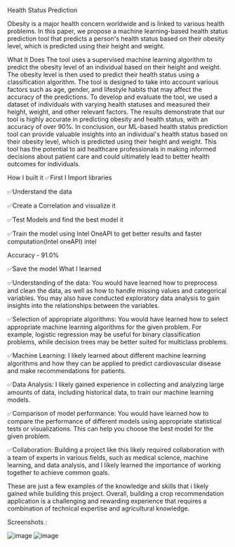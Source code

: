 Health Status Prediction

Obesity is a major health concern worldwide and is linked to various health problems. In this paper, we propose a machine learning-based health status prediction tool that predicts a person's health status based on their obesity level, which is predicted using their height and weight.

What It Does 
The tool uses a supervised machine learning algorithm to predict the obesity level of an individual based on their height and weight. The obesity level is then used to predict their health status using a classification algorithm. The tool is designed to take into account various factors such as age, gender, and lifestyle habits that may affect the accuracy of the predictions.
To develop and evaluate the tool, we used a dataset of individuals with varying health statuses and measured their height, weight, and other relevant factors. The results demonstrate that our tool is highly accurate in predicting obesity and health status, with an accuracy of over 90%.
In conclusion, our ML-based health status prediction tool can provide valuable insights into an individual's health status based on their obesity level, which is predicted using their height and weight. This tool has the potential to aid healthcare professionals in making informed decisions about patient care and could ultimately lead to better health outcomes for individuals.

How I built it 
✅First I Import libraries

✅Understand the data

✅Create a Correlation and visualize it

✅Test Models and find the best model it

✅Train the model using Intel OneAPI to get better results and faster computation(Intel oneAPI)
intel

 Accuracy - 91.0%


✅Save the model
What I learned 

✅Understanding of the data: You would have learned how to preprocess and clean the data, as well as how to handle missing values and categorical variables. You may also have conducted exploratory data analysis to gain insights into the relationships between the variables.

✅Selection of appropriate algorithms: You would have learned how to select appropriate machine learning algorithms for the given problem. For example, logistic regression may be useful for binary classification problems, while decision trees may be better suited for multiclass problems.

✅Machine Learning: I likely learned about different machine learning algorithms and how they can be applied to predict cardiovascular disease and make recommendations for patients.

✅Data Analysis: I likely gained experience in collecting and analyzing large amounts of data, including historical data, to train our machine learning models.

✅Comparison of model performance: You would have learned how to compare the performance of different models using appropriate statistical tests or visualizations. This can help you choose the best model for the given problem.

✅Collaboration: Building a project like this likely required collaboration with a team of experts in various fields, such as medical science, machine learning, and data analysis, and I likely learned the importance of working together to achieve common goals.

These are just a few examples of the knowledge and skills that i likely gained while building this project. Overall, building a crop recommendation application is a challenging and rewarding experience that requires a combination of technical expertise and agricultural knowledge.

Screenshots : 

![image](https://user-images.githubusercontent.com/100954043/225611603-633764bb-855f-4e15-b4df-30974e48d2e5.png)
![image](https://user-images.githubusercontent.com/100954043/225611797-40877075-f2a9-4287-9abc-5f61c5f3e6eb.png)
